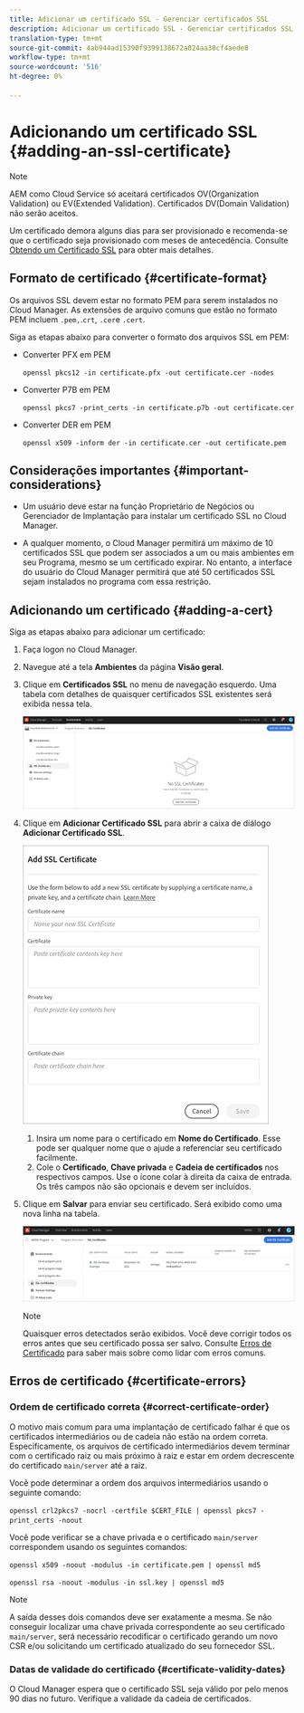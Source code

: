 ```yaml
---
title: Adicionar um certificado SSL - Gerenciar certificados SSL
description: Adicionar um certificado SSL - Gerenciar certificados SSL
translation-type: tm+mt
source-git-commit: 4ab944ad15390f9399138672a024aa30cf4aede8
workflow-type: tm+mt
source-wordcount: '516'
ht-degree: 0%

---
```



# Adicionando um certificado SSL {#adding-an-ssl-certificate}

>[!NOTE]
>AEM como Cloud Service só aceitará certificados OV(Organization Validation) ou EV(Extended Validation). Certificados DV(Domain Validation) não serão aceitos.

Um certificado demora alguns dias para ser provisionado e recomenda-se que o certificado seja provisionado com meses de antecedência. Consulte [Obtendo um Certificado SSL](/help/implementing/cloud-manager/managing-ssl-certifications/get-ssl-certificate.md) para obter mais detalhes.

## Formato de certificado {#certificate-format}

Os arquivos SSL devem estar no formato PEM para serem instalados no Cloud Manager. As extensões de arquivo comuns que estão no formato PEM incluem `.pem,`.`crt`,  `.cer`e  `.cert`.

Siga as etapas abaixo para converter o formato dos arquivos SSL em PEM:

* Converter PFX em PEM

   `openssl pkcs12 -in certificate.pfx -out certificate.cer -nodes`

* Converter P7B em PEM

   `openssl pkcs7 -print_certs -in certificate.p7b -out certificate.cer`

* Converter DER em PEM

   `openssl x509 -inform der -in certificate.cer -out certificate.pem`

## Considerações importantes {#important-considerations}

* Um usuário deve estar na função Proprietário de Negócios ou Gerenciador de Implantação para instalar um certificado SSL no Cloud Manager.

* A qualquer momento, o Cloud Manager permitirá um máximo de 10 certificados SSL que podem ser associados a um ou mais ambientes em seu Programa, mesmo se um certificado expirar. No entanto, a interface do usuário do Cloud Manager permitirá que até 50 certificados SSL sejam instalados no programa com essa restrição.

## Adicionando um certificado {#adding-a-cert}

Siga as etapas abaixo para adicionar um certificado:

1. Faça logon no Cloud Manager.
1. Navegue até a tela **Ambientes** da página **Visão geral**.
1. Clique em **Certificados SSL** no menu de navegação esquerdo. Uma tabela com detalhes de quaisquer certificados SSL existentes será exibida nessa tela.

   ![](/help/implementing/cloud-manager/assets/ssl/ssl-cert-1.png)

1. Clique em **Adicionar Certificado SSL** para abrir a caixa de diálogo **Adicionar Certificado SSL**.

   ![](/help/implementing/cloud-manager/assets/ssl/ssl-cert-02.png)

   1. Insira um nome para o certificado em **Nome do Certificado**. Esse pode ser qualquer nome que o ajude a referenciar seu certificado facilmente.
   1. Cole o **Certificado**, **Chave privada** e **Cadeia de certificados** nos respectivos campos. Use o ícone colar à direita da caixa de entrada.
Os três campos não são opcionais e devem ser incluídos.

1. Clique em **Salvar** para enviar seu certificado. Será exibido como uma nova linha na tabela.

   ![](/help/implementing/cloud-manager/assets/ssl/ssl-cert-3.png)
   >[!NOTE]
   >Quaisquer erros detectados serão exibidos. Você deve corrigir todos os erros antes que seu certificado possa ser salvo. Consulte [Erros de Certificado](#certificate-errors) para saber mais sobre como lidar com erros comuns.

## Erros de certificado {#certificate-errors}

### Ordem de certificado correta {#correct-certificate-order}

O motivo mais comum para uma implantação de certificado falhar é que os certificados intermediários ou de cadeia não estão na ordem correta. Especificamente, os arquivos de certificado intermediários devem terminar com o certificado raiz ou mais próximo à raiz e estar em ordem decrescente do certificado `main/server` até a raiz.

Você pode determinar a ordem dos arquivos intermediários usando o seguinte comando:

`openssl crl2pkcs7 -nocrl -certfile $CERT_FILE | openssl pkcs7 -print_certs -noout`

Você pode verificar se a chave privada e o certificado `main/server` correspondem usando os seguintes comandos:

`openssl x509 -noout -modulus -in certificate.pem | openssl md5`

`openssl rsa -noout -modulus -in ssl.key | openssl md5`

>[!NOTE]
>A saída desses dois comandos deve ser exatamente a mesma. Se não conseguir localizar uma chave privada correspondente ao seu certificado `main/server`, será necessário recodificar o certificado gerando um novo CSR e/ou solicitando um certificado atualizado do seu fornecedor SSL.

### Datas de validade do certificado {#certificate-validity-dates}

O Cloud Manager espera que o certificado SSL seja válido por pelo menos 90 dias no futuro. Verifique a validade da cadeia de certificados.
